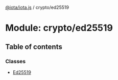 [@iota/iota.js](../README.md) / crypto/ed25519

# Module: crypto/ed25519

## Table of contents

### Classes

- [Ed25519](../classes/crypto_ed25519.ed25519.md)
